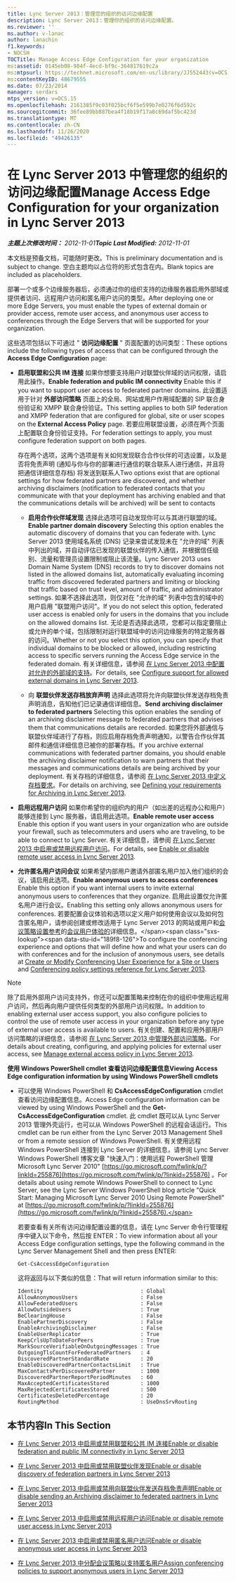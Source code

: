 ```yaml
---
title: Lync Server 2013：管理您的组织的访问边缘配置
description: Lync Server 2013：管理你的组织的访问边缘配置。
ms.reviewer: ''
ms.author: v-lanac
author: lanachin
f1.keywords:
- NOCSH
TOCTitle: Manage Access Edge Configuration for your organization
ms:assetid: 0145eb08-984f-4ecd-bf9c-364817619c2a
ms:mtpsurl: https://technet.microsoft.com/en-us/library/JJ552443(v=OCS.15)
ms:contentKeyID: 48679555
ms.date: 07/23/2014
manager: serdars
mtps_version: v=OCS.15
ms.openlocfilehash: 2161385f9c03f025bcf6f5e599b7e0276f6d592c
ms.sourcegitcommit: 36fee89bb887bea4f18b19f17a8c69daf5bc423d
ms.translationtype: MT
ms.contentlocale: zh-CN
ms.lasthandoff: 11/26/2020
ms.locfileid: "49426135"
---
```

# <a name="manage-access-edge-configuration-for-your-organization-in-lync-server-2013"></a><span data-ttu-id="189f8-103">在 Lync Server 2013 中管理您的组织的访问边缘配置</span><span class="sxs-lookup"><span data-stu-id="189f8-103">Manage Access Edge Configuration for your organization in Lync Server 2013</span></span>

<div data-xmlns="http://www.w3.org/1999/xhtml">

<div class="topic" data-xmlns="http://www.w3.org/1999/xhtml" data-msxsl="urn:schemas-microsoft-com:xslt" data-cs="https://msdn.microsoft.com/">

<div data-asp="https://msdn2.microsoft.com/asp">



</div>

<div id="mainSection">

<div id="mainBody"><span data-ttu-id="189f8-104">

<span> </span></span><span class="sxs-lookup"><span data-stu-id="189f8-104">

<span> </span></span></span>

<span data-ttu-id="189f8-105">_**主题上次修改时间：** 2012-11-01_</span><span class="sxs-lookup"><span data-stu-id="189f8-105">_**Topic Last Modified:** 2012-11-01_</span></span>

<span data-ttu-id="189f8-106">本文档是预备文档，可能随时更改。</span><span class="sxs-lookup"><span data-stu-id="189f8-106">This is preliminary documentation and is subject to change.</span></span> <span data-ttu-id="189f8-107">空白主题均以占位符的形式包含在内。</span><span class="sxs-lookup"><span data-stu-id="189f8-107">Blank topics are included as placeholders.</span></span>

<span data-ttu-id="189f8-108">部署一个或多个边缘服务器后，必须通过你的组织支持的边缘服务器启用外部域或提供者访问、远程用户访问和匿名用户访问的类型。</span><span class="sxs-lookup"><span data-stu-id="189f8-108">After deploying one or more Edge Servers, you must enable the types of external domain or provider access, remote user access, and anonymous user access to conferences through the Edge Servers that will be supported for your organization.</span></span>

<span data-ttu-id="189f8-109">这些选项包括以下可通过 " **访问边缘配置** " 页面配置的访问类型：</span><span class="sxs-lookup"><span data-stu-id="189f8-109">These options include the following types of access that can be configured through the **Access Edge Configuration** page:</span></span>

  - <span data-ttu-id="189f8-110">**启用联盟和公共 IM 连接**   如果你想要支持用户对联盟伙伴域的访问权限，请启用此操作。</span><span class="sxs-lookup"><span data-stu-id="189f8-110">**Enable federation and public IM connectivity**   Enable this if you want to support user access to federated partner domains.</span></span> <span data-ttu-id="189f8-111">此设置适用于针对 **外部访问策略** 页面上的全局、网站或用户作用域配置的 SIP 联合身份验证和 XMPP 联合身份验证。</span><span class="sxs-lookup"><span data-stu-id="189f8-111">This setting applies to both SIP federation and XMPP federation that are configured for global, site or user scopes on the **External Access Policy** page.</span></span> <span data-ttu-id="189f8-112">若要应用联盟设置，必须在两个页面上配置联合身份验证支持。</span><span class="sxs-lookup"><span data-stu-id="189f8-112">For federation settings to apply, you must configure federation support on both pages.</span></span>
    
    <span data-ttu-id="189f8-113">存在两个选项，这两个选项是有关如何发现联合合作伙伴的可选设置，以及是否将免责声明 (通知与你与你的部署进行通信的联合联系人进行通信，并且将把通信详细信息存档) 将发送到联系人</span><span class="sxs-lookup"><span data-stu-id="189f8-113">Two options exist that are optional settings for how federated partners are discovered, and whether archiving disclaimers (notification to federated contacts that you communicate with that your deployment has archiving enabled and that the communications details will be archived) will be sent to contacts</span></span>
    
      - <span data-ttu-id="189f8-114">**启用合作伙伴域发现**   选择此选项可自动发现你可以与其进行联盟的域。</span><span class="sxs-lookup"><span data-stu-id="189f8-114">**Enable partner domain discovery**   Selecting this option enables the automatic discovery of domains that you can federate with.</span></span> <span data-ttu-id="189f8-115">Lync Server 2013 使用域名系统 (DNS) 记录来尝试发现未在 "允许的域" 列表中列出的域，并自动评估已发现的联盟伙伴的传入通信，并根据信任级别、流量和管理员设置限制或阻止该流量。</span><span class="sxs-lookup"><span data-stu-id="189f8-115">Lync Server 2013 uses Domain Name System (DNS) records to try to discover domains not listed in the allowed domains list, automatically evaluating incoming traffic from discovered federated partners and limiting or blocking that traffic based on trust level, amount of traffic, and administrator settings.</span></span> <span data-ttu-id="189f8-116">如果不选择此选项，则仅对在 "允许的域" 列表中包含的域中的用户启用 "联盟用户访问"。</span><span class="sxs-lookup"><span data-stu-id="189f8-116">If you do not select this option, federated user access is enabled only for users in the domains that you include on the allowed domains list.</span></span> <span data-ttu-id="189f8-117">无论是否选择此选项，您都可以指定要阻止或允许的单个域，包括限制对运行联盟域中的访问边缘服务的特定服务器的访问。</span><span class="sxs-lookup"><span data-stu-id="189f8-117">Whether or not you select this option, you can specify that individual domains to be blocked or allowed, including restricting access to specific servers running the Access Edge service in the federated domain.</span></span> <span data-ttu-id="189f8-118">有关详细信息，请参阅 [在 Lync Server 2013 中配置对允许的外部域的支持](lync-server-2013-configure-support-for-allowed-external-domains.md)。</span><span class="sxs-lookup"><span data-stu-id="189f8-118">For details, see [Configure support for allowed external domains in Lync Server 2013](lync-server-2013-configure-support-for-allowed-external-domains.md).</span></span>
    
      - <span data-ttu-id="189f8-119">向 **联盟伙伴发送存档放弃声明**  选择此选项将允许向联盟伙伴发送存档免责声明消息，告知他们已记录通信详细信息。</span><span class="sxs-lookup"><span data-stu-id="189f8-119">**Send archiving disclaimer to federated partners**   Selecting this option enables the sending of an archiving disclaimer message to federated partners that advises them that communications details are recorded.</span></span> <span data-ttu-id="189f8-120">如果您将外部通信与联盟伙伴域进行了存档，则应启用存档免责声明通知，以警告合作伙伴其邮件和通信详细信息已被你的部署存档。</span><span class="sxs-lookup"><span data-stu-id="189f8-120">If you archive external communications with federated partner domains, you should enable the archiving disclaimer notification to warn partners that their messages and communications details are being archived by your deployment.</span></span> <span data-ttu-id="189f8-121">有关存档的详细信息，请参阅 [在 Lync Server 2013 中定义存档要求](lync-server-2013-defining-your-requirements-for-archiving.md)。</span><span class="sxs-lookup"><span data-stu-id="189f8-121">For details on archiving, see [Defining your requirements for Archiving in Lync Server 2013](lync-server-2013-defining-your-requirements-for-archiving.md).</span></span>

  - <span data-ttu-id="189f8-122">**启用远程用户访问**   如果你希望你的组织内的用户（如出差的远程办公和用户）能够连接到 Lync 服务器，请启用此选项。</span><span class="sxs-lookup"><span data-stu-id="189f8-122">**Enable remote user access**   Enable this option if you want users in your organization who are outside your firewall, such as telecommuters and users who are traveling, to be able to connect to Lync Server.</span></span> <span data-ttu-id="189f8-123">有关详细信息，请参阅 [在 Lync Server 2013 中启用或禁用远程用户访问](lync-server-2013-enable-or-disable-remote-user-access.md)。</span><span class="sxs-lookup"><span data-stu-id="189f8-123">For details, see [Enable or disable remote user access in Lync Server 2013](lync-server-2013-enable-or-disable-remote-user-access.md).</span></span>

  - <span data-ttu-id="189f8-124">**允许匿名用户访问会议**   如果希望内部用户邀请外部匿名用户加入他们组织的会议，请启用此选项。</span><span class="sxs-lookup"><span data-stu-id="189f8-124">**Enable anonymous users to access conferences**   Enable this option if you want internal users to invite external anonymous users to conferences that they organize.</span></span> <span data-ttu-id="189f8-125">启用此设置仅允许匿名用户进行会议。</span><span class="sxs-lookup"><span data-stu-id="189f8-125">Enabling this setting only allows anonymous users for conferences.</span></span> <span data-ttu-id="189f8-126">若要配置会议体验和选项以定义用户如何使用会议以及如何包含匿名用户，请参阅创建或修改适用于 Lync Server 2013 的网站或用户和[会议策略设置参考](lync-server-2013-conferencing-policy-settings-reference.md)的[会议用户体验的](https://technet.microsoft.com/library/gg429715\(v=ocs.15\))详细信息。</span><span class="sxs-lookup"><span data-stu-id="189f8-126">To configure the conferencing experience and options that will define how and what your users can do with conferences and for the inclusion of anonymous users, see details at [Create or Modify Conferencing User Experience for a Site or Users](https://technet.microsoft.com/library/gg429715\(v=ocs.15\)) and [Conferencing policy settings reference for Lync Server 2013](lync-server-2013-conferencing-policy-settings-reference.md).</span></span>

<div>


> [!NOTE]  
> <span data-ttu-id="189f8-127">除了启用外部用户访问支持外，你还可以配置策略来控制在你的组织中使用远程用户访问，然后再向用户提供任何类型的外部用户访问权限。</span><span class="sxs-lookup"><span data-stu-id="189f8-127">In addition to enabling external user access support, you also configure policies to control the use of remote user access in your organization before any type of external user access is available to users.</span></span> <span data-ttu-id="189f8-128">有关创建、配置和应用外部用户访问策略的详细信息，请参阅 <A href="lync-server-2013-manage-external-access-policy-for-your-organization.md">在 Lync Server 2013 中管理外部访问策略</A>。</span><span class="sxs-lookup"><span data-stu-id="189f8-128">For details about creating, configuring, and applying policies for external user access, see <A href="lync-server-2013-manage-external-access-policy-for-your-organization.md">Manage external access policy in Lync Server 2013</A>.</span></span>



</div>

<span data-ttu-id="189f8-129">**使用 Windows PowerShell cmdlet 查看访问边缘配置信息**</span><span class="sxs-lookup"><span data-stu-id="189f8-129">**Viewing Access Edge configuration information by using Windows PowerShell cmdlets**</span></span>

  - <span data-ttu-id="189f8-130">可以使用 Windows PowerShell 和 **CsAccessEdgeConfiguration** cmdlet 查看访问边缘配置信息。</span><span class="sxs-lookup"><span data-stu-id="189f8-130">Access Edge configuration information can be viewed by using Windows PowerShell and the **Get-CsAccessEdgeConfiguration** cmdlet.</span></span> <span data-ttu-id="189f8-131">此 cmdlet 既可以从 Lync Server 2013 管理外壳运行，也可以从 Windows PowerShell 的远程会话运行。</span><span class="sxs-lookup"><span data-stu-id="189f8-131">This cmdlet can be run either from the Lync Server 2013 Management Shell or from a remote session of Windows PowerShell.</span></span> <span data-ttu-id="189f8-132">有关使用远程 Windows PowerShell 连接到 Lync Server 的详细信息，请参阅 Lync Server Windows PowerShell 博客文章 "快速入门：使用远程 PowerShell 管理 Microsoft Lync Server 2010" [https://go.microsoft.com/fwlink/p/?linkId=255876](https://go.microsoft.com/fwlink/p/?linkid=255876) 。</span><span class="sxs-lookup"><span data-stu-id="189f8-132">For details about using remote Windows PowerShell to connect to Lync Server, see the Lync Server Windows PowerShell blog article "Quick Start: Managing Microsoft Lync Server 2010 Using Remote PowerShell" at [https://go.microsoft.com/fwlink/p/?linkId=255876](https://go.microsoft.com/fwlink/p/?linkid=255876).</span></span>
    
    <span data-ttu-id="189f8-133">若要查看有关所有访问边缘配置设置的信息，请在 Lync Server 命令行管理程序中键入以下命令，然后按 ENTER：</span><span class="sxs-lookup"><span data-stu-id="189f8-133">To view information about all your Access Edge configuration settings, type the following command in the Lync Server Management Shell and then press ENTER:</span></span>
    
        Get-CsAccessEdgeConfiguration
    
    <span data-ttu-id="189f8-134">这将返回与以下类似的信息：</span><span class="sxs-lookup"><span data-stu-id="189f8-134">That will return information similar to this:</span></span>
    
        Identity                               : Global
        AllowAnonymousUsers                    : False
        AllowFederatedUsers                    : False
        AllowOutsideUsers                      : True
        BeClearingHouse                        : False
        EnablePartnerDiscovery                 : False
        EnableArchivingDisclaimer              : False
        EnableUserReplicator                   : True
        KeepCrlsUpToDateForPeers               : True
        MarkSourceVerifiableOnOutgoingMessages : True
        OutgoingTlsCountForFederatedPartners   : 4
        DiscoveredPartnerStandardRate          : 20
        EnableDiscoveredPartnerContactsLimit   : True
        MaxContactsPerDiscoveredPartner        : 1000
        DiscoveredPartnerReportPeriodMinutes   : 60
        MaxAcceptedCertificatesStored          : 1000
        MaxRejectedCertificatesStored          : 500
        CertificatesDeletedPercentage          : 20
        RoutingMethod                          : UseDnsSrvRouting

<div>

## <a name="in-this-section"></a><span data-ttu-id="189f8-135">本节内容</span><span class="sxs-lookup"><span data-stu-id="189f8-135">In This Section</span></span>

  - [<span data-ttu-id="189f8-136">在 Lync Server 2013 中启用或禁用联盟和公共 IM 连接</span><span class="sxs-lookup"><span data-stu-id="189f8-136">Enable or disable federation and public IM connectivity in Lync Server 2013</span></span>](lync-server-2013-enable-or-disable-federation-and-public-im-connectivity.md)

  - [<span data-ttu-id="189f8-137">在 Lync Server 2013 中启用或禁用联盟伙伴发现</span><span class="sxs-lookup"><span data-stu-id="189f8-137">Enable or disable discovery of federation partners in Lync Server 2013</span></span>](lync-server-2013-enable-or-disable-discovery-of-federation-partners.md)

  - [<span data-ttu-id="189f8-138">在 Lync Server 2013 中启用或禁用向联盟伙伴发送存档免责声明</span><span class="sxs-lookup"><span data-stu-id="189f8-138">Enable or disable sending an Archiving disclaimer to federated partners in Lync Server 2013</span></span>](lync-server-2013-enable-or-disable-sending-an-archiving-disclaimer-to-federated-partners.md)

  - [<span data-ttu-id="189f8-139">在 Lync Server 2013 中启用或禁用远程用户访问</span><span class="sxs-lookup"><span data-stu-id="189f8-139">Enable or disable remote user access in Lync Server 2013</span></span>](lync-server-2013-enable-or-disable-remote-user-access.md)

  - [<span data-ttu-id="189f8-140">在 Lync Server 2013 中启用或禁用匿名用户访问</span><span class="sxs-lookup"><span data-stu-id="189f8-140">Enable or disable anonymous user access in Lync Server 2013</span></span>](lync-server-2013-enable-or-disable-anonymous-user-access.md)

  - [<span data-ttu-id="189f8-141">在 Lync Server 2013 中分配会议策略以支持匿名用户</span><span class="sxs-lookup"><span data-stu-id="189f8-141">Assign conferencing policies to support anonymous users in Lync Server 2013</span></span>](lync-server-2013-assign-conferencing-policies-to-support-anonymous-users.md)

<span data-ttu-id="189f8-142"></div>

</div>

<span> </span>

</div>

</div>

</span><span class="sxs-lookup"><span data-stu-id="189f8-142"></div>

</div>

<span> </span>

</div>

</div>

</span></span></div>

